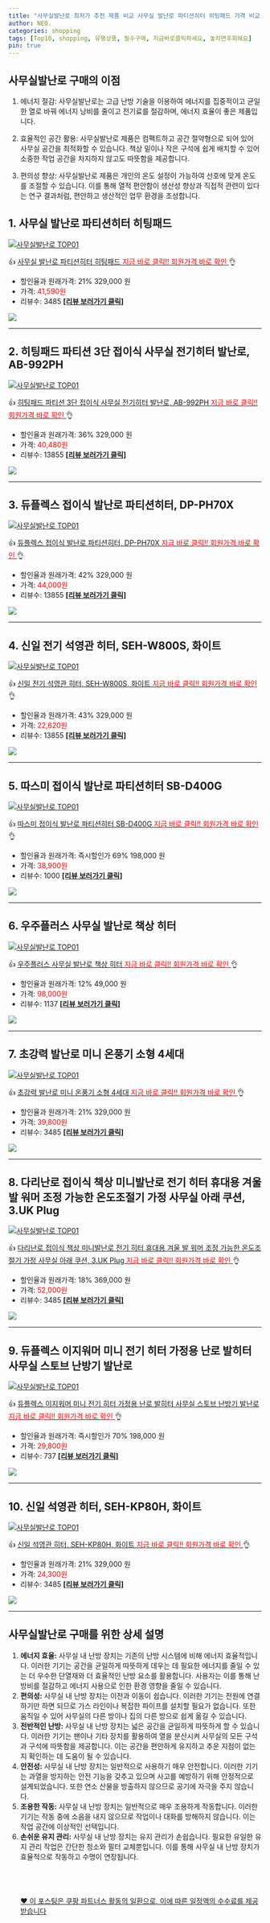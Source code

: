 ```yaml
---
title: "사무실발난로 최저가 추천 제품 비교 사무실 발난로 파티션히터 히팅패드 가격 비교 최저가장점"
author: NEO.
categories: shopping
tags: [Top10, shopping, 유행상품, 필수구매, 지금바로클릭하세요, 놓치면후회해요]
pin: true
---
```

## 사무실발난로 구매의 이점
1. 에너지 절감: 사무실발난로는 고급 난방 기술을 이용하여 에너지를 집중적이고 균일한 열로 바꿔 에너지 낭비를 줄이고 전기료를 절감하며, 에너지 효율이 좋은 제품입니다.


2. 효율적인 공간 활용: 사무실발난로 제품은 컴팩트하고 공간 절약형으로 되어 있어 사무실 공간을 최적화할 수 있습니다. 책상 밑이나 작은 구석에 쉽게 배치할 수 있어 소중한 작업 공간을 차지하지 않고도 따뜻함을 제공합니다.


3. 편의성 향상: 사무실발난로 제품은 개인의 온도 설정이 가능하여 선호에 맞게 온도를 조절할 수 있습니다. 이를 통해 열적 편안함이 생산성 향상과 직접적 관련이 있다는 연구 결과처럼, 편안하고 생산적인 업무 환경을 조성합니다.

   

## 1. 사무실 발난로 파티션히터 히팅패드

[![사무실발난로 TOP01](https://thumbnail6.coupangcdn.com/thumbnails/remote/490x490ex/image/vendor_inventory/a9f0/68dcfb5953ec1f5a133512bfde8fd73125fa33d7f39b5dff61e6607aaaf4.jpg)](https://link.coupang.com/re/AFFSDP?lptag=AF3617701&subid=GithubCoopas&pageKey=7645525459&traceid=V0-153&itemId=20328152680&vendorItemId=83647630961)


👍 [사무실 발난로 파티션히터 히팅패드 <font color=red> 지금 바로 클릭!! 회원가격 바로 확인 </font> ](https://link.coupang.com/re/AFFSDP?lptag=AF3617701&subid=GithubCoopas&pageKey=7645525459&traceid=V0-153&itemId=20328152680&vendorItemId=83647630961) 👌 


- 할인율과 원래가격: 21%  329,000   원
- 가격: <span style='color:red'>41,590원</span>
- 리뷰수: 3485  [**[리뷰 보러가기 클릭]**](https://link.coupang.com/re/AFFSDP?lptag=AF3617701&subid=GithubCoopas&pageKey=7645525459&traceid=V0-153&itemId=20328152680&vendorItemId=83647630961)

[![](/discount_price.png)](https://link.coupang.com/re/AFFSDP?lptag=AF3617701&subid=GithubCoopas&pageKey=7645525459&traceid=V0-153&itemId=20328152680&vendorItemId=83647630961)

---


   

## 2. 히팅패드 파티션 3단 접이식 사무실 전기히터 발난로, AB-992PH

[![사무실발난로 TOP01](https://thumbnail10.coupangcdn.com/thumbnails/remote/490x490ex/image/vendor_inventory/acc9/9d5ddf4123a023b980883696a64f2b30e0b742c0656318f4e6feaea2be8d.jpg)](https://link.coupang.com/re/AFFSDP?lptag=AF3617701&subid=GithubCoopas&pageKey=6774858421&traceid=V0-153&itemId=15916553673&vendorItemId=83123971836)


👍 [히팅패드 파티션 3단 접이식 사무실 전기히터 발난로, AB-992PH <font color=red> 지금 바로 클릭!! 회원가격 바로 확인 </font> ](https://link.coupang.com/re/AFFSDP?lptag=AF3617701&subid=GithubCoopas&pageKey=6774858421&traceid=V0-153&itemId=15916553673&vendorItemId=83123971836) 👌 


- 할인율과 원래가격: 36%  329,000   원
- 가격: <span style='color:red'>40,480원</span>
- 리뷰수: 13855  [**[리뷰 보러가기 클릭]**](https://link.coupang.com/re/AFFSDP?lptag=AF3617701&subid=GithubCoopas&pageKey=6774858421&traceid=V0-153&itemId=15916553673&vendorItemId=83123971836)

[![](/discount_price.png)](https://link.coupang.com/re/AFFSDP?lptag=AF3617701&subid=GithubCoopas&pageKey=6774858421&traceid=V0-153&itemId=15916553673&vendorItemId=83123971836)

---


   

## 3. 듀플렉스 접이식 발난로 파티션히터, DP-PH70X

[![사무실발난로 TOP01](https://thumbnail10.coupangcdn.com/thumbnails/remote/490x490ex/image/retail/images/2022/09/30/10/6/24ab4298-9d3e-4855-bfa5-15a295c79c2e.jpg)](https://link.coupang.com/re/AFFSDP?lptag=AF3617701&subid=GithubCoopas&pageKey=6203450632&traceid=V0-153&itemId=12323547369&vendorItemId=83313715861)


👍 [듀플렉스 접이식 발난로 파티션히터, DP-PH70X <font color=red> 지금 바로 클릭!! 회원가격 바로 확인 </font> ](https://link.coupang.com/re/AFFSDP?lptag=AF3617701&subid=GithubCoopas&pageKey=6203450632&traceid=V0-153&itemId=12323547369&vendorItemId=83313715861) 👌 


- 할인율과 원래가격: 42%  329,000   원
- 가격: <span style='color:red'>44,000원</span>
- 리뷰수: 13855  [**[리뷰 보러가기 클릭]**](https://link.coupang.com/re/AFFSDP?lptag=AF3617701&subid=GithubCoopas&pageKey=6203450632&traceid=V0-153&itemId=12323547369&vendorItemId=83313715861)

[![](/discount_price.png)](https://link.coupang.com/re/AFFSDP?lptag=AF3617701&subid=GithubCoopas&pageKey=6203450632&traceid=V0-153&itemId=12323547369&vendorItemId=83313715861)

---


   

## 4. 신일 전기 석영관 히터, SEH-W800S, 화이트

[![사무실발난로 TOP01](https://thumbnail6.coupangcdn.com/thumbnails/remote/490x490ex/image/retail/images/704747761190821-eae02a11-14d1-4093-879a-0d32a382c564.jpg)](https://link.coupang.com/re/AFFSDP?lptag=AF3617701&subid=GithubCoopas&pageKey=7802330886&traceid=V0-153&itemId=3128965&vendorItemId=3003564160)


👍 [신일 전기 석영관 히터, SEH-W800S, 화이트 <font color=red> 지금 바로 클릭!! 회원가격 바로 확인 </font> ](https://link.coupang.com/re/AFFSDP?lptag=AF3617701&subid=GithubCoopas&pageKey=7802330886&traceid=V0-153&itemId=3128965&vendorItemId=3003564160) 👌 


- 할인율과 원래가격: 43%  329,000   원
- 가격: <span style='color:red'>22,620원</span>
- 리뷰수: 13855  [**[리뷰 보러가기 클릭]**](https://link.coupang.com/re/AFFSDP?lptag=AF3617701&subid=GithubCoopas&pageKey=7802330886&traceid=V0-153&itemId=3128965&vendorItemId=3003564160)

[![](/discount_price.png)](https://link.coupang.com/re/AFFSDP?lptag=AF3617701&subid=GithubCoopas&pageKey=7802330886&traceid=V0-153&itemId=3128965&vendorItemId=3003564160)

---


   

## 5. 따스미 접이식 발난로 파티션히터 SB-D400G

[![사무실발난로 TOP01](https://thumbnail7.coupangcdn.com/thumbnails/remote/490x490ex/image/vendor_inventory/4a78/2255ea45c21ec8c41ed1bc70c3f72dea57e4f55520e3eb402d2eb6f8f9a8.jpg)](https://link.coupang.com/re/AFFSDP?lptag=AF3617701&subid=GithubCoopas&pageKey=7665541735&traceid=V0-153&itemId=20433803475&vendorItemId=87246912324)


👍 [따스미 접이식 발난로 파티션히터 SB-D400G <font color=red> 지금 바로 클릭!! 회원가격 바로 확인 </font> ](https://link.coupang.com/re/AFFSDP?lptag=AF3617701&subid=GithubCoopas&pageKey=7665541735&traceid=V0-153&itemId=20433803475&vendorItemId=87246912324) 👌 


- 할인율과 원래가격: 즉시할인가 69%  198,000   원
- 가격: <span style='color:red'>38,900원</span>
- 리뷰수: 1000  [**[리뷰 보러가기 클릭]**](https://link.coupang.com/re/AFFSDP?lptag=AF3617701&subid=GithubCoopas&pageKey=7665541735&traceid=V0-153&itemId=20433803475&vendorItemId=87246912324)

[![](/discount_price.png)](https://link.coupang.com/re/AFFSDP?lptag=AF3617701&subid=GithubCoopas&pageKey=7665541735&traceid=V0-153&itemId=20433803475&vendorItemId=87246912324)

---


   

## 6. 우주플러스 사무실 발난로 책상 히터

[![사무실발난로 TOP01](https://thumbnail6.coupangcdn.com/thumbnails/remote/490x490ex/image/vendor_inventory/f497/0f4c174eb3af214b90af26788ba1bd5c2e6ef14e5e37fc878333239f1efd.jpg)](https://link.coupang.com/re/AFFSDP?lptag=AF3617701&subid=GithubCoopas&pageKey=6940483330&traceid=V0-153&itemId=16827885913&vendorItemId=84007509705)


👍 [우주플러스 사무실 발난로 책상 히터 <font color=red> 지금 바로 클릭!! 회원가격 바로 확인 </font> ](https://link.coupang.com/re/AFFSDP?lptag=AF3617701&subid=GithubCoopas&pageKey=6940483330&traceid=V0-153&itemId=16827885913&vendorItemId=84007509705) 👌 


- 할인율과 원래가격: 12%  49,000   원
- 가격: <span style='color:red'>98,000원</span>
- 리뷰수: 1137  [**[리뷰 보러가기 클릭]**](https://link.coupang.com/re/AFFSDP?lptag=AF3617701&subid=GithubCoopas&pageKey=6940483330&traceid=V0-153&itemId=16827885913&vendorItemId=84007509705)

[![](/discount_price.png)](https://link.coupang.com/re/AFFSDP?lptag=AF3617701&subid=GithubCoopas&pageKey=6940483330&traceid=V0-153&itemId=16827885913&vendorItemId=84007509705)

---


   

## 7. 초강력 발난로 미니 온풍기 소형 4세대

[![사무실발난로 TOP01](https://thumbnail9.coupangcdn.com/thumbnails/remote/490x490ex/image/vendor_inventory/85d4/a2ba4933ef11bf10b68b962168efd8a9f674b3e1b16ac981d7f1fa4cf501.png)](https://link.coupang.com/re/AFFSDP?lptag=AF3617701&subid=GithubCoopas&pageKey=7750474068&traceid=V0-153&itemId=20875310761&vendorItemId=88023763866)


👍 [초강력 발난로 미니 온풍기 소형 4세대 <font color=red> 지금 바로 클릭!! 회원가격 바로 확인 </font> ](https://link.coupang.com/re/AFFSDP?lptag=AF3617701&subid=GithubCoopas&pageKey=7750474068&traceid=V0-153&itemId=20875310761&vendorItemId=88023763866) 👌 


- 할인율과 원래가격: 21%  329,000   원
- 가격: <span style='color:red'>39,800원</span>
- 리뷰수: 3485  [**[리뷰 보러가기 클릭]**](https://link.coupang.com/re/AFFSDP?lptag=AF3617701&subid=GithubCoopas&pageKey=7750474068&traceid=V0-153&itemId=20875310761&vendorItemId=88023763866)

[![](/discount_price.png)](https://link.coupang.com/re/AFFSDP?lptag=AF3617701&subid=GithubCoopas&pageKey=7750474068&traceid=V0-153&itemId=20875310761&vendorItemId=88023763866)

---


   

## 8. 다리난로 접이식 책상 미니발난로 전기 히터 휴대용 겨울 발 워머 조정 가능한 온도조절기 가정 사무실 아래 쿠션, 3.UK Plug

[![사무실발난로 TOP01](https://thumbnail9.coupangcdn.com/thumbnails/remote/490x490ex/image/vendor_inventory/68f4/78e8ec7755e5febc2ee1e9904cbd49481a541543f9550d7d02534768ce14.jpg)](https://link.coupang.com/re/AFFSDP?lptag=AF3617701&subid=GithubCoopas&pageKey=7795015832&traceid=V0-153&itemId=21097269639&vendorItemId=88159255018)


👍 [다리난로 접이식 책상 미니발난로 전기 히터 휴대용 겨울 발 워머 조정 가능한 온도조절기 가정 사무실 아래 쿠션, 3.UK Plug <font color=red> 지금 바로 클릭!! 회원가격 바로 확인 </font> ](https://link.coupang.com/re/AFFSDP?lptag=AF3617701&subid=GithubCoopas&pageKey=7795015832&traceid=V0-153&itemId=21097269639&vendorItemId=88159255018) 👌 


- 할인율과 원래가격: 18%  369,000   원
- 가격: <span style='color:red'>52,000원</span>
- 리뷰수: 3485  [**[리뷰 보러가기 클릭]**](https://link.coupang.com/re/AFFSDP?lptag=AF3617701&subid=GithubCoopas&pageKey=7795015832&traceid=V0-153&itemId=21097269639&vendorItemId=88159255018)

[![](/discount_price.png)](https://link.coupang.com/re/AFFSDP?lptag=AF3617701&subid=GithubCoopas&pageKey=7795015832&traceid=V0-153&itemId=21097269639&vendorItemId=88159255018)

---


   

## 9. 듀플렉스 이지워머 미니 전기 히터 가정용 난로 발히터 사무실 스토브 난방기 발난로

[![사무실발난로 TOP01](https://thumbnail7.coupangcdn.com/thumbnails/remote/490x490ex/image/vendor_inventory/44f3/f0b31cafaddd4eb76756ef862e33e356b83eb896a586c6ef777afbca6aca.jpg)](https://link.coupang.com/re/AFFSDP?lptag=AF3617701&subid=GithubCoopas&pageKey=7670386193&traceid=V0-153&itemId=20460033703&vendorItemId=87839618528)


👍 [듀플렉스 이지워머 미니 전기 히터 가정용 난로 발히터 사무실 스토브 난방기 발난로 <font color=red> 지금 바로 클릭!! 회원가격 바로 확인 </font> ](https://link.coupang.com/re/AFFSDP?lptag=AF3617701&subid=GithubCoopas&pageKey=7670386193&traceid=V0-153&itemId=20460033703&vendorItemId=87839618528) 👌 


- 할인율과 원래가격: 즉시할인가 70%  198,000   원
- 가격: <span style='color:red'>29,800원</span>
- 리뷰수: 737  [**[리뷰 보러가기 클릭]**](https://link.coupang.com/re/AFFSDP?lptag=AF3617701&subid=GithubCoopas&pageKey=7670386193&traceid=V0-153&itemId=20460033703&vendorItemId=87839618528)

[![](/discount_price.png)](https://link.coupang.com/re/AFFSDP?lptag=AF3617701&subid=GithubCoopas&pageKey=7670386193&traceid=V0-153&itemId=20460033703&vendorItemId=87839618528)

---


   

## 10. 신일 석영관 히터, SEH-KP80H, 화이트

[![사무실발난로 TOP01](https://thumbnail7.coupangcdn.com/thumbnails/remote/490x490ex/image/retail/images/2528683169478752-054eaa12-d9ab-463f-a5bd-bb1ed2d4ca65.jpg)](https://link.coupang.com/re/AFFSDP?lptag=AF3617701&subid=GithubCoopas&pageKey=2171085946&traceid=V0-153&itemId=3693364162&vendorItemId=71678678123)


👍 [신일 석영관 히터, SEH-KP80H, 화이트 <font color=red> 지금 바로 클릭!! 회원가격 바로 확인 </font> ](https://link.coupang.com/re/AFFSDP?lptag=AF3617701&subid=GithubCoopas&pageKey=2171085946&traceid=V0-153&itemId=3693364162&vendorItemId=71678678123) 👌 


- 할인율과 원래가격: 21%  329,000   원
- 가격: <span style='color:red'>24,300원</span>
- 리뷰수: 3485  [**[리뷰 보러가기 클릭]**](https://link.coupang.com/re/AFFSDP?lptag=AF3617701&subid=GithubCoopas&pageKey=2171085946&traceid=V0-153&itemId=3693364162&vendorItemId=71678678123)

[![](/discount_price.png)](https://link.coupang.com/re/AFFSDP?lptag=AF3617701&subid=GithubCoopas&pageKey=2171085946&traceid=V0-153&itemId=3693364162&vendorItemId=71678678123)

---
## 사무실발난로 구매를 위한 상세 설명
1. **에너지 효율:** 사무실 내 난방 장치는 기존의 난방 시스템에 비해 에너지 효율적입니다. 이러한 기기는 공간을 균일하게 따뜻하게 데우는 데 필요한 에너지를 줄일 수 있는 더 우수한 단열재와 더 효율적인 난방 요소를 활용합니다. 사용자는 이를 통해 난방비를 절감하고 에너지 사용으로 인한 환경 영향을 줄일 수 있습니다.
2. **편의성:** 사무실 내 난방 장치는 이전과 이동이 쉽습니다. 이러한 기기는 전원에 연결하기만 하면 되므로 가스 라인이나 복잡한 파이프를 설치할 필요가 없습니다. 또한 움직일 수 있어 사무실의 다른 방이나 집의 다른 방으로 쉽게 옮길 수 있습니다.
3. **전반적인 난방:** 사무실 내 난방 장치는 넓은 공간을 균일하게 따뜻하게 할 수 있습니다. 이러한 기기는 팬이나 기타 장치를 활용하여 열을 분산시켜 사무실의 모든 구석과 구석에 따뜻함을 제공합니다. 이는 공간을 편안하게 유지하고 추운 지점이 없는지 확인하는 데 도움이 될 수 있습니다.
4. **안전성:** 사무실 내 난방 장치는 일반적으로 사용하기 매우 안전합니다. 이러한 기기는 과열을 방지하는 안전 기능을 갖추고 있으며 사고를 예방하기 위해 안정적으로 설계되었습니다. 또한 연소 산물을 방출하지 않으므로 공기에 자극을 주지 않습니다.
5. **조용한 작동:** 사무실 내 난방 장치는 일반적으로 매우 조용하게 작동합니다. 이러한 기기는 작동 중에 소음을 내지 않으므로 작업이나 대화를 방해하지 않습니다. 이는 작업 공간에 이상적인 선택입니다.
6. **손쉬운 유지 관리:** 사무실 내 난방 장치는 유지 관리가 손쉽습니다. 필요한 유일한 유지 관리 작업은 간단한 청소와 필터 교체뿐입니다. 이를 통해 사무실 내 난방 장치가 효율적으로 작동하고 수명이 연장됩니다.<br><br><br><br><br> [ ❤  이 포스팅은 쿠팡 파트너스 활동의 일환으로, 이에 따른 일정액의 수수료를 제공받습니다](https://link.coupang.com/a/bcEFyh)